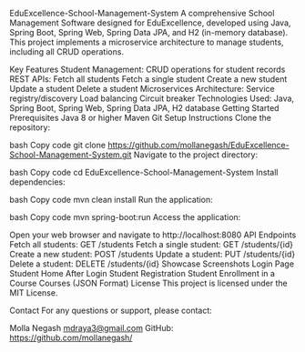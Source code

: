EduExcellence-School-Management-System
A comprehensive School Management Software designed for EduExcellence, developed using Java, Spring Boot, Spring Web, Spring Data JPA, and H2 (in-memory database). This project implements a microservice architecture to manage students, including all CRUD operations.

Key Features Student Management: CRUD operations for student records REST APIs: Fetch all students Fetch a single student Create a new student Update a student Delete a student Microservices Architecture: Service registry/discovery Load balancing Circuit breaker Technologies Used: Java, Spring Boot, Spring Web, Spring Data JPA, H2 database Getting Started Prerequisites Java 8 or higher Maven Git Setup Instructions Clone the repository:

bash Copy code git clone https://github.com/mollanegash/EduExcellence-School-Management-System.git Navigate to the project directory:

bash Copy code cd EduExcellence-School-Management-System Install dependencies:

bash Copy code mvn clean install Run the application:

bash Copy code mvn spring-boot:run Access the application:

Open your web browser and navigate to http://localhost:8080 API Endpoints Fetch all students: GET /students Fetch a single student: GET /students/{id} Create a new student: POST /students Update a student: PUT /students/{id} Delete a student: DELETE /students/{id} Showcase Screenshots Login Page Student Home After Login Student Registration Student Enrollment in a Course Courses (JSON Format) License This project is licensed under the MIT License.

Contact For any questions or support, please contact:

Molla Negash mdraya3@gmail.com GitHub: https://github.com/mollanegash/
